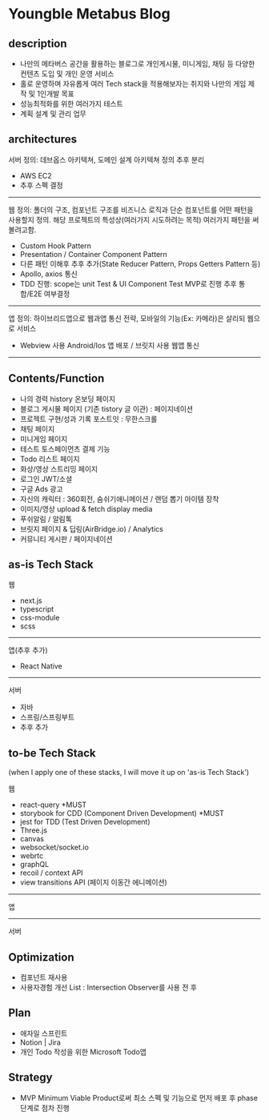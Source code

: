 # Youngble Metabus Blog

## description

- 나만의 메타버스 공간을 활용하는 블로그로 개인게시물, 미니게임, 채팅 등 다양한 컨텐츠 도입 및 개인 운영 서비스
- 홀로 운영하며 자유롭게 여러 Tech stack을 적용해보자는 취지와 나만의 게임 제작 및 1인개발 목표
- 성능최적화를 위한 여러가지 테스트
- 계획 설계 및 관리 업무

## architectures

서버
정의: 데브옵스 아키텍쳐, 도메인 설계 아키텍쳐 정의 추후 분리

- AWS EC2
- 추후 스펙 결정

---

웹
정의: 폴더의 구조, 컴포넌트 구조를 비즈니스 로직과 단순 컴포넌트를 어떤 패턴을 사용할지 정의.
해당 프로젝트의 특성상(여러가지 시도하려는 목적) 여러가지 패턴을 써볼려고함.

- Custom Hook Pattern
- Presentation / Container Component Pattern
- 다른 패턴 이해후 추후 추가(State Reducer Pattern, Props Getters Pattern 등)
- Apollo, axios 통신
- TDD 진행: scope는 unit Test & UI Component Test MVP로 진행 추후 통합/E2E 여부결정

---

앱
정의: 하이브리드앱으로 웹과앱 통신 전략, 모바일의 기능(Ex: 카메라)은 살리되 웹으로 서비스

- Webview 사용 Android/Ios 앱 배포 / 브릿지 사용 웹앱 통신

---

## Contents/Function

- 나의 경력 history 온보딩 페이지
- 블로그 게시물 페이지 (기존 tistory 글 이관) : 페이지네이션
- 프로젝트 구현/성과 기록 포스트잇 : 무한스크롤
- 채팅 페이지
- 미니게임 페이지
- 테스트 토스페이먼츠 결제 기능
- Todo 리스트 페이지
- 화상/영상 스트리밍 페이지
- 로그인 JWT/소셜
- 구글 Ads 광고
- 자신의 캐릭터 : 360회전, 숨쉬기애니메이션 / 랜덤 뽑기 아이템 장착
- 이미지/영상 upload & fetch display media
- 푸쉬알림 / 알림톡
- 브릿지 페이지 & 딥링(AirBridge.io) / Analytics
- 커뮤니티 게시판 / 페이지네이션

## as-is Tech Stack

웹

- next.js
- typescript
- css-module
- scss

---

앱(추후 추가)

- React Native

---

서버

- 자바
- 스프링/스프링부트
- 추후 추가

## to-be Tech Stack

(when I apply one of these stacks, I will move it up on 'as-is Tech Stack')

웹

- react-query \*MUST
- storybook for CDD (Component Driven Development) \*MUST
- jest for TDD (Test Driven Development)
- Three.js
- canvas
- websocket/socket.io
- webrtc
- graphQL
- recoil / context API
- view transitions API (페이지 이동간 에니메이션)

---

앱

---

서버

## Optimization

- 컴포넌트 재사용
- 사용자경험 개선 List : Intersection Observer를 사용 전 후

## Plan

- 애자일 스프린트
- Notion | Jira
- 개인 Todo 작성을 위한 Microsoft Todo앱

## Strategy

- MVP Minimum Viable Product로써 최소 스펙 및 기능으로 먼저 배포 후 phase 단계로 점차 진행

